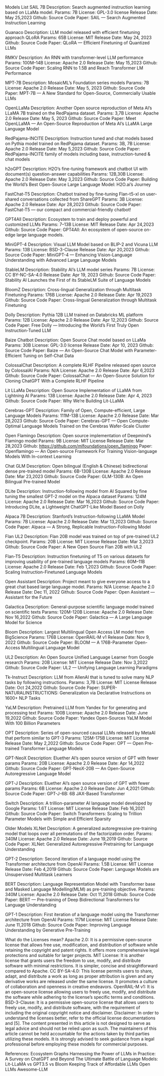 Models List
SAIL 7B
Description: Search augmented instruction learning based on LLaMa model.
Params: 7B
License: GPL-3.0 license
Release Date: May 25,2023
Github: Source Code
Paper: SAIL — Search Augmented Instruction Learning

Guanaco
Description: LLM model released with efficient finetuning approach QLoRA
Params: 65B
License: MIT
Release Date: May 24, 2023
Github: Source Code
Paper: QLoRA — Efficient Finetuning of Quantized LLMs

RMKV
Description: An RNN with transformer-level LLM performance
Params: 100M–14B
License: Apache 2.0
Release Date: May 15,2023
Github: Source Code
Paper: Scaling RNN to 1.5B and Reach Transformer LM Performance

MPT-7B
Description: MosaicML’s Foundation series models
Params: 7B
License: Apache 2.0
Release Date: May 5, 2023
Github: Source Code
Paper: MPT-7B — A New Standard for Open-Source, Commercially Usable LLMs

OpenLLaMa
Description: Another Open source reproduction of Meta AI’s LLaMA 7B trained on the RedPajama dataset.
Params: 3,7B
License: Apache 2.0
Release Date: May 5, 2023
Github: Source Code
Paper: Meet OpenLLaMA — An Open-Source Reproduction of Meta AI’s LLaMA Large Language Model

RedPajama-INCITE
Description: Instruction tuned and chat models based on Pythia model trained on RedPajama dataset.
Params: 3B, 7B
License: Apache 2.0
Release Date: May 5,2023
Github: Source Code
Paper: RedPajama-INCITE family of models including base, instruction-tuned & chat models

h2oGPT
Description: H2O’s fine-tuning framework and chatbot UI with document(s) question-answer capabilities
Params: 12B,30B
License: Apache 2.0
Release Date: May 3,2023
Github: Source Code
Paper: Building the World’s Best Open-Source Large Language Model: H2O.ai’s Journey

FastChat-T5
Description: Chatbot trained by fine-tuning Flan-t5-xl on user-shared conversations collected from ShareGPT
Params: 3B
License: Apache 2.0
Release Date: Apr 28,2023
Github: Source Code
Paper: FastChat-T5 — our compact and commercial-friendly chatbot!

GPT4All
Description: Ecosystem to train and deploy powerful and customized LLMs
Params: 7–13B
License: MIT
Release Date: Apr 24,2023
Github: Source Code
Paper: GPT4All: An ecosystem of open-source on-edge large language models.

MiniGPT-4
Description: Visual LLM Model based on BLIP-2 and Vicuna LLM
Params: 13B
License: BSD-3-Clause
Release Date: Apr 20,2023
Github: Source Code
Paper: MiniGPT-4 — Enhancing Vision-Language Understanding with
Advanced Large Language Models

StableLM
Description: Stability AI’s LLM model series
Params: 7B
License: CC BY-NC-SA-4.0
Release Date: Apr 19, 2023
Github: Source Code
Paper: Stability AI Launches the First of its StableLM Suite of Language Models

BloomZ
Description: Cross-lingual Generalization through Multitask Finetuning
Params: 176B
License: Apache 2.0
Release Date: Apr 19,2023
Github: Source Code
Paper: Cross-lingual Generalization through Multitask Finetuning

Dolly
Description: Pythia 12B LLM trained on Databricks ML platform
Params: 12B
License: Apache 2.0
Release Date: Apr 12,2023
Github: Source Code
Paper: Free Dolly — Introducing the World’s First Truly Open Instruction-Tuned LLM

Baize Chatbot
Description: Open Source Chat model based on LLaMa
Params: 30B
License: GPL-3.0 license
Release Date: Apr 10, 2023
Github: Source Code
Paper: Baize — An Open-Source Chat Model with Parameter-Efficient Tuning on Self-Chat Data

ColossalChat
Description: A complete RLHF Pipeline released open source by ColossalAI
Params: N/A
License: Apache 2.0
Release Date: Apr 6,2023
Github: Source Code
Paper: ColossalChat — An Open-Source Solution for Cloning ChatGPT With a Complete RLHF Pipeline

Lit LLaMa
Description: Open Source Implementation of LLaMA from Lightning AI
Params: 13B
License: Apache 2.0
Release Date: Apr 4, 2023
Github: Source Code
Paper: Why We’re Building Lit-LLaMA

Cerebras-GPT
Description: Family of Open, Compute-efficient, Large Language Models
Params: 111M-13B
License: Apache 2.0
Release Date: Mar 28,2023
Github: Source Code
Paper: Cerebras-GPT — Open Compute-Optimal Language Models
Trained on the Cerebras Wafer-Scale Cluster

Open Flamingo
Description: Open source implementation of Deepmind’s Flamingo model
Params: 9B
License: MIT License
Release Date: Mar 28,2023
Github: https://github.com/mlfoundations/open_flamingo
Paper: Openflamingo — An Open-source Framework For Training Vision-language Models With In-context Learning

Chat GLM
Description: Open bilingual (English & Chinese) bidirectional dense pre-trained model
Params: 6B-130B
License: Apache 2.0
Release Date: Mar 23,2023
Github: Source Code
Paper: GLM-130B: An Open Bilingual Pre-trained Model

DLite
Description: Instruction-following model from AI Squared by fine tuning the smallest GPT-2 model on the Alpaca dataset
Params: 124M
License: Apache 2.0
Release Date: Mar 16,2023
Github: Source Code
Paper: Introducing DLite, a Lightweight ChatGPT-Like Model Based on Dolly

Alpaca 7B
Description: Stanford’s Instruction-following LLaMA Model
Params: 7B
License: Apache 2.0
Release Date: Mar 13,2023
Github: Source Code
Paper: Alpaca — A Strong, Replicable Instruction-Following Model

Flan UL2
Description: Flan 20B model was trained on top of pre-trained UL2 checkpoint.
Params: 20B
License: MIT License
Release Date: Mar 3,2023
Github: Source Code
Paper: A New Open Source Flan 20B with UL2

Flan-T5
Description: Instruction finetuning of T5 on various datasets for improving usability of pre-trained language models
Params: 60M–11B
License: Apache 2.0
Release Date: Feb 1,2023
Github: Source Code
Paper: Scaling Instruction-Finetuned Language Models

Open Assistant
Description: Project meant to give everyone access to a great chat based large language model.
Params: N/A
License: Apache 2.0
Release Date: Dec 11, 2022
Github: Source Code
Paper: Open Assistant — Assistant for the Future

Galactica
Description: General-purpose scientific language model trained on scientific texts
Params: 120M-120B
License: Apache 2.0
Release Date: Nov 16,2022
Github: Source Code
Paper: Galactica — A Large Language Model for Science

Bloom
Description: Largest Multilingual Open Access LM model from BigScience
Params: 176B
License: OpenRAIL-M v1
Release Date: Nov 9, 2022
Github: Source Code
Paper: BLOOM — A 176B-Parameter Open-Access Multilingual
Language Model

UL2
Description: An Open Source Unified Language Learner from Google research
Params: 20B
License: MIT License
Release Date: Nov 3,2022
Github: Source Code
Paper: UL2 — Unifying Language Learning Paradigms

Tk-Instruct
Description: LLM from AllenAI that is tuned to solve many NLP tasks by following instructions.
Params: 3,7B
License: MIT License
Release Date: Oct 24,2022
Github: Source Code
Paper: SUPER-NATURALINSTRUCTIONS:
Generalization via Declarative Instructions on 1600+ NLP Tasks

YaLM
Description: Pretrained LLM from Yandex for for generating and processing text
Params: 100B
License: Apache 2.0
Release Date: June 19,2022
Github: Source Code
Paper: Yandex Open-Sources YaLM Model With 100 Billion Parameters

OPT
Description: Series of open-sourced causal LLMs released by MetaAI that perform similar to GPT-3
Params: 125M-175B
License: MIT License
Release Date: May 2,2022
Github: Source Code
Paper: OPT — Open Pre-trained Transformer Language Models

GPT-NeoX
Description: Eluether AI’s open source version of GPT with fewer params
Params: 20B
License: Apache 2.0
Release Date: Apr 14,2022
Github: Source Code
Paper: GPT-NeoX-20B — An Open-Source Autoregressive Language Model

GPT-J
Description: Eluether AI’s open source version of GPT with fewer params
Params: 6B
License: Apache 2.0
Release Date: Jun 4,2021
Github: Source Code
Paper: GPT-J-6B: 6B JAX-Based Transformer

Switch
Description: A trillion-parameter AI language model developed by Google
Params: 1.6T
License: MIT License
Release Date: Feb 16,2021
Github: Source Code
Paper: Switch Transformers: Scaling to Trillion Parameter Models
with Simple and Efficient Sparsity

Older Models
XLNet
Description: A generalized autoregressive pre-training model that loops over all permutations of the factorization order.
Params: 340M
License: Apache 2.0
Release Date: June 19,2019
Github: Source Code
Paper: XLNet: Generalized Autoregressive Pretraining for Language Understanding

GPT-2
Description: Second iteration of a language model using the Transformer architecture from OpenAI
Params: 1.5B
License: MIT License
Release Date: Feb 4,2019
Github: Source Code
Paper: Language Models are Unsupervised Multitask Learners

BERT
Description: Language Representation Model with Transformer base and Masked Language Modelling(MLM) as pre-training objective.
Params: 340M
License: Apache 2.0
Release Date: Oct 11,2018
Github: Source Code
Paper: BERT — Pre-training of Deep Bidirectional Transformers for Language Understanding

GPT-1
Description: First iteration of a language model using the Transformer architecture from OpenAI
Params: 117M
License: MIT License
Release Date: June 11,2018
Github: Source Code
Paper: Improving Language Understanding by Generative Pre-Training

What do the Licenses mean?
Apache 2.0: It is a permissive open-source license that allows free use, modification, and distribution of software while retaining the copyright and patent rights. It offers more comprehensive legal protections and suitable for larger projects.
MIT License: It is another license that grants users the freedom to use, modify, and distribute software with minimal restrictions. It is simpler, concise and straightforward compared to Apache.
CC BY-SA-4.0: This license permits users to share, adapt, and distribute a work as long as proper attribution is given and any derivative works are released under the same license. It promotes a culture of collaboration and openness in creative endeavors.
OpenRAIL-M v1: It is an open-source license allowing users to freely use, modify, and distribute the software while adhering to the license’s specific terms and conditions.
BSD-3-Clause: It is a permissive open-source license that allows users to freely use, modify, and distribute software, with the requirement of including the original copyright notice and disclaimer.
Disclaimer: In order to understand the licenses better, refer to the official license documentations and [5]. The content presented in this article is not designed to serve as legal advice and should not be relied upon as such. The maintainers of this article cannot be held accountable for the actions taken by third parties utilizing these models. It is strongly advised to seek guidance from a legal professional before employing these models for commercial purposes.

References:
Ecosystem Graphs
Harnessing the Power of LLMs in Practice: A Survey on ChatGPT and Beyond
The Ultimate Battle of Language Models: Lit-LLaMA vs GPT3.5 vs Bloom
Keeping Track of Affordable LLMs
Open LLMs
Awesome-LLM
